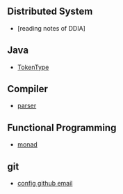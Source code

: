 ## Distributed System
 * [reading notes of DDIA] 

## Java
 * [TokenType](https://github.com/marshallou/learning-notes/blob/master/Java/tokenType.md)
 
## Compiler
 * [parser](https://github.com/marshallou/learning-notes/blob/master/Compiler/parser.md)

## Functional Programming
 * [monad](https://github.com/marshallou/learning-notes/blob/master/FunctionalProgramming/Monad.md)

## git
* [config github email](https://help.github.com/articles/setting-your-commit-email-address-in-git/) 

